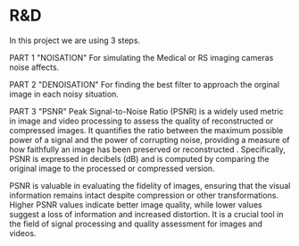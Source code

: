 # R&D
In this project we are using 3 steps.

PART 1
"NOISATION"
For simulating the Medical or RS imaging cameras noise affects.

PART 2
"DENOISATION"
For finding the best filter to approach the orginal image in each noisy situation.

PART 3
"PSNR"
Peak Signal-to-Noise Ratio (PSNR) is a widely used metric in image and video processing to assess the quality of reconstructed or compressed images. It quantifies the ratio between the maximum possible power of a signal and the power of corrupting noise, providing a measure of how faithfully an image has been preserved or reconstructed . Specifically, PSNR is expressed in decibels (dB) and is computed by comparing the original image to the processed or compressed version.

PSNR is valuable in evaluating the fidelity of images, ensuring that the visual information remains intact despite compression or other transformations. Higher PSNR values indicate better image quality, while lower values suggest a loss of information and increased distortion. It is a crucial tool in the field of signal processing and quality assessment for images and videos.
